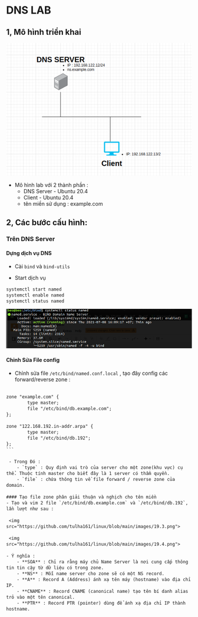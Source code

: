# DNS LAB

## 1, Mô hình triển khai 

 <img src="https://github.com/tulha161/linux/blob/main/images/19.1.png">

- Mô hình lab với 2 thành phần : 
	- DNS Server - Ubuntu 20.4
	- Client - Ubuntu 20.4 
	- tên miền sử dụng : example.com
	
## 2, Các bước cấu hình:

### Trên DNS Server

#### Dựng dịch vụ DNS 
- Cài `bind` và `bind-utils`
	
- Start dịch vụ 
```
systemctl start named
systemctl enable named
systemctl status named

```
 <img src="https://github.com/tulha161/linux/blob/main/images/19.2.png">
 
#### Chỉnh Sửa File config	 
- Chỉnh sửa file `/etc/bind/named.conf.local` , tạo đây config các forward/reverse zone : 
````

zone "example.com" {
        type master;
        file "/etc/bind/db.example.com";
};

zone "122.168.192.in-addr.arpa" {
        type master;
        file "/etc/bind/db.192";
};
```
 
 - Trong Đó : 
 	- `type` : Quy định vai trò của server cho một zone(khu vực) cụ thể. Thuộc tính master cho biết đây là 1 server có thẩm quyền.
 	- `file` : chứa thông tin về file forward / reverse zone của domain.
 	
#### Tạo file zone phân giải thuận và nghịch cho tên miền
- Tạo và vim 2 file `/etc/bind/db.example.com` và `/etc/bind/db.192`, lần lượt như sau : 

 <img src="https://github.com/tulha161/linux/blob/main/images/19.3.png">

 <img src="https://github.com/tulha161/linux/blob/main/images/19.4.png">
 
- Ý nghĩa :
	- **SOA** : Chỉ ra rằng máy chủ Name Server là nơi cung cấp thông tin tin cậy từ dữ liệu có trong zone.
	- **NS** : Mỗi name server cho zone sẽ có một NS record.
	- **A** : Record A (Address) ánh xạ tên máy (hostname) vào địa chỉ IP.
	- **CNAME** : Record CNAME (canonical name) tạo tên bí danh alias trỏ vào một tên canonical.
	- **PTR** : Record PTR (pointer) dùng để ánh xạ địa chỉ IP thành hostname.
 

